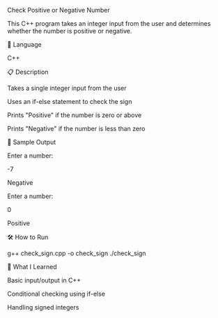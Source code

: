 Check Positive or Negative Number

This C++ program takes an integer input from the user and determines whether the number is positive or negative.

🧠 Language

C++

📋 Description

Takes a single integer input from the user

Uses an if-else statement to check the sign

Prints "Positive" if the number is zero or above

Prints "Negative" if the number is less than zero

🧪 Sample Output



Enter a number:

-7

Negative

Enter a number:

0

Positive

🛠️ How to Run

g++ check_sign.cpp -o check_sign
./check_sign

🌱 What I Learned

Basic input/output in C++

Conditional checking using if-else

Handling signed integers
